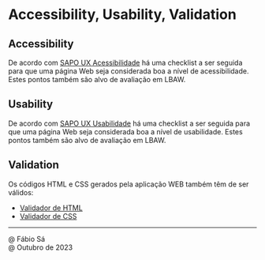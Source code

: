# Accessibility, Usability, Validation

## Accessibility

De acordo com [SAPO UX Acessibilidade](https://ux.sapo.pt/checklists/acessibilidade/) há uma checklist a ser seguida para que uma página Web seja considerada boa a nível de acessibilidade. Estes pontos também são alvo de avaliação em LBAW.

## Usability

De acordo com [SAPO UX Usabilidade](https://ux.sapo.pt/checklists/usabilidade/) há uma checklist a ser seguida para que uma página Web seja considerada boa a nível de usabilidade. Estes pontos também são alvo de avaliação em LBAW.

## Validation

Os códigos HTML e CSS gerados pela aplicação WEB também têm de ser válidos:
- [Validador de HTML](https://validator.w3.org/#validate_by_input) 
- [Validador de CSS](https://jigsaw.w3.org/css-validator/#validate_by_input)

---

@ Fábio Sá <br>
@ Outubro de 2023 <br>